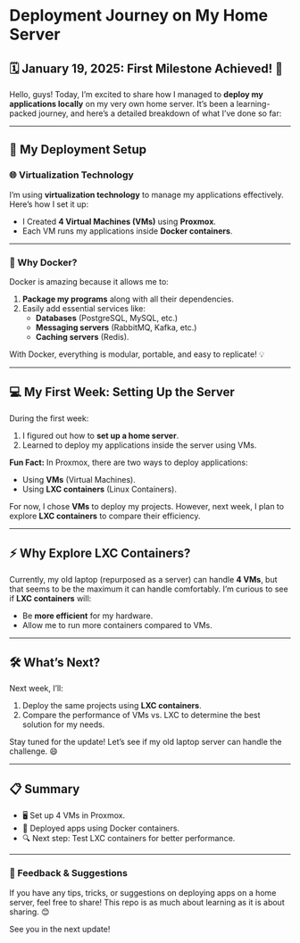 # Deployment Journey on My Home Server

## 🗓️ January 19, 2025: First Milestone Achieved! 🎉

Hello, guys! Today, I’m excited to share how I managed to **deploy my applications locally** on my very own home server. It’s been a learning-packed journey, and here’s a detailed breakdown of what I’ve done so far:

---

## 🚀 My Deployment Setup

### 🌐 Virtualization Technology
I’m using **virtualization technology** to manage my applications effectively. Here’s how I set it up:
- I Created **4 Virtual Machines (VMs)** using **Proxmox**.
- Each VM runs my applications inside **Docker containers**.  

---

### 🐳 Why Docker?  
Docker is amazing because it allows me to:
1. **Package my programs** along with all their dependencies.
2. Easily add essential services like:
   - **Databases** (PostgreSQL, MySQL, etc.)
   - **Messaging servers** (RabbitMQ, Kafka, etc.)
   - **Caching servers** (Redis).

With Docker, everything is modular, portable, and easy to replicate! 💡

---

## 💻 My First Week: Setting Up the Server

During the first week:
1. I figured out how to **set up a home server**.
2. Learned to deploy my applications inside the server using VMs.  

**Fun Fact:** In Proxmox, there are two ways to deploy applications:
- Using **VMs** (Virtual Machines).
- Using **LXC containers** (Linux Containers).

For now, I chose **VMs** to deploy my projects. However, next week, I plan to explore **LXC containers** to compare their efficiency.

---

## ⚡ Why Explore LXC Containers?

Currently, my old laptop (repurposed as a server) can handle **4 VMs**, but that seems to be the maximum it can handle comfortably. I’m curious to see if **LXC containers** will:
- Be **more efficient** for my hardware.
- Allow me to run more containers compared to VMs.

---

## 🛠️ What’s Next?

Next week, I’ll:
1. Deploy the same projects using **LXC containers**.
2. Compare the performance of VMs vs. LXC to determine the best solution for my needs.

Stay tuned for the update! Let’s see if my old laptop server can handle the challenge. 😄

---

## 📋 Summary
- 🖥️ Set up 4 VMs in Proxmox.
- 🐳 Deployed apps using Docker containers.
- 🔍 Next step: Test LXC containers for better performance.

---

### 🌟 Feedback & Suggestions
If you have any tips, tricks, or suggestions on deploying apps on a home server, feel free to share! This repo is as much about learning as it is about sharing. 😊

See you in the next update!
